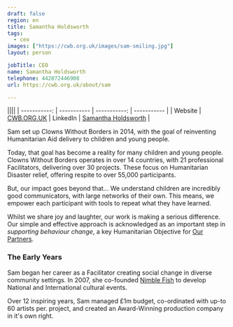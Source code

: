 ```yaml
---
draft: false
region: en
title: Samantha Holdsworth
tags:
  - ceo
images: ["https://cwb.org.uk/images/sam-smiling.jpg"]
layout: person

jobTitle: CEO
name: Samantha Holdsworth
telephone: 442072446908
url: https://cwb.org.uk/about/sam

---
```


||||
| -----------: | ----------- | -----------: | ----------- |
| Website | [CWB.ORG.UK](https://cwb.org.uk/) | LinkedIn | [Samantha Holdsworth](https://uk.linkedin.com/in/samantha-holdsworth) |

<!--### The Vision-->

Sam set up Clowns Without Borders in 2014, with the goal of reinventing Humanitarian Aid delivery to children and young people.

<!--### Today-->

Today, that goal has become a reality for many children and young people. Clowns Without Borders operates in over 14 countries, with 21 professional Facilitators, delivering over 30 projects. These focus on Humanitarian Disaster relief, offering respite to over 55,000 participants.

But, our impact goes beyond that&hellip; We understand children are incredibly good communicators, with large networks of their own. This means, we empower each participant with tools to repeat what they have learned.

<!--Magic.-->

Whilst we share joy and laughter, our work is making a serious <!-- an enoumous --> difference. Our simple and effective approach is acknowledged as an important step in _supporting behaviour change_, a key Humanitarian Objective for [Our Partners](/support-us#partners).

<!--Our key thematics:
WASH
PSS
GBV
Gender & Equality

Our focus on sustainability via capacity building workshops, working with local Partners and artists. Supporting NGO partners to deliver playful, child-centred activities on our key thematics.-->

### The Early Years

Sam began her career as a Facilitator <!-- and clown --> creating social change in diverse community settings. In 2007, she co-founded [Nimble Fish](https://nimble-fish.co.uk/about-the-fish/) to develop National and International cultural events.

Over 12 inspiring years, Sam managed £1m budget, co-ordinated with up-to 60 artists per. project, and created an Award-Winning production company in it's own right.

<!--### The Future-->

<!--What else does our audience want to know about the CEO?:
- awards
- achievements
- trusted endosements
-->
